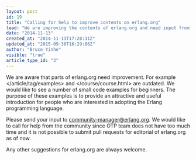 ```yaml
---
layout: post
id: 19
title: "Calling for help to improve contents on erlang.org"
lead: "We are improving the contents of erlang.org and need input from the community. This is your chance to get your Erlang code examples published. "
date: "2014-11-13"
created_at: "2014-11-13T17:20:31Z"
updated_at: "2015-09-30T16:29:06Z"
author: "Bruce Yinhe"
visible: "true"
article_type_id: "3"
---
```


 We are aware that parts of erlang.org need improvement. For example </article/tag/examples> and </course/course.html> are outdated. We would like to see a number of small code examples for beginners. The purpose of these examples is to provide an attractive and useful introduction for people who are interested in adopting the Erlang programming language. 

 Please send your input to [community-manager@erlang.org](mailto:community-manager@erlang.org). We would like to call for help from the community since OTP team does not have too much time and it is not possible to submit pull requests for editorial of erlang.org as of now. 

 Any other suggestions for erlang.org are always welcome.
